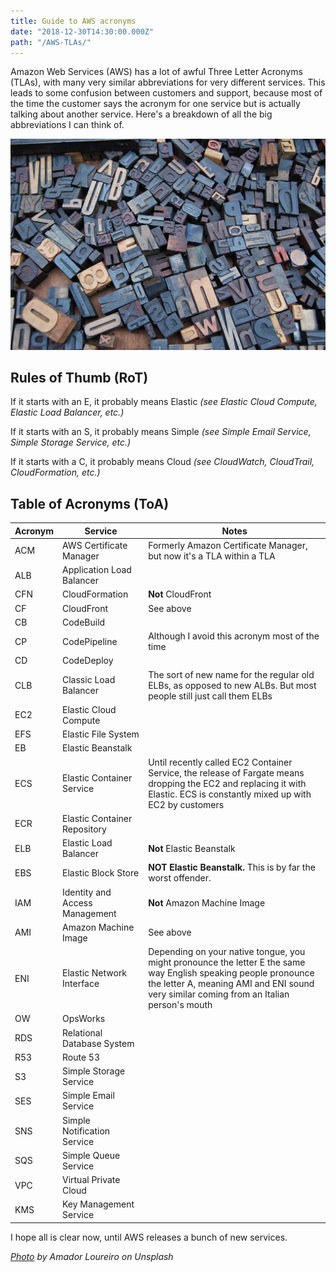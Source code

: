 ```yaml
---
title: Guide to AWS acronyms
date: "2018-12-30T14:30:00.000Z"
path: "/AWS-TLAs/"
---
```


Amazon Web Services (AWS) has a lot of awful Three Letter Acronyms (TLAs), with many very similar abbreviations for very different services. This leads to some confusion between customers and support, because most of the time the customer says the acronym for one service but is actually talking about another service. Here's a breakdown of all the big abbreviations I can think of.

![letters](letters.jpg "letters")

## Rules of Thumb (RoT)

If it starts with an E, it probably means Elastic *(see Elastic Cloud Compute, Elastic Load Balancer, etc.)*

If it starts with an S, it probably means Simple *(see Simple Email Service, Simple Storage Service, etc.)*

If it starts with a C, it probably means Cloud *(see CloudWatch, CloudTrail, CloudFormation, etc.)*

## Table of Acronyms (ToA)

| **Acronym** | **Service** | **Notes** |
| --------|---------|-------|
| ACM     | AWS Certificate Manager | Formerly Amazon Certificate Manager, but now it's a TLA within a TLA |
| ALB     | Application Load Balancer | |
| CFN     | CloudFormation | **Not** CloudFront |
| CF      | CloudFront | See above |
| CB      | CodeBuild | |
| CP      | CodePipeline | Although I avoid this acronym most of the time |
| CD      | CodeDeploy | |
| CLB     | Classic Load Balancer | The sort of new name for the regular old ELBs, as opposed to new ALBs. But most people still just call them ELBs |
| EC2     | Elastic Cloud Compute | |
| EFS     | Elastic File System | |
| EB      | Elastic Beanstalk | |
| ECS     | Elastic Container Service | Until recently called EC2 Container Service, the release of Fargate means dropping the EC2 and replacing it with Elastic. ECS is constantly mixed up with EC2 by customers |
| ECR     | Elastic Container Repository | |
| ELB     | Elastic Load Balancer | **Not** Elastic Beanstalk |
| EBS     | Elastic Block Store | **NOT Elastic Beanstalk.** This is by far the worst offender.|
| IAM     | Identity and Access Management | **Not** Amazon Machine Image |
| AMI     | Amazon Machine Image | See above |
| ENI     | Elastic Network Interface | Depending on your native tongue, you might pronounce the letter E the same way English speaking people pronounce the letter A, meaning AMI and ENI sound very similar coming from an Italian person's mouth |
| OW      | OpsWorks | |
| RDS     | Relational Database System | |
| R53     | Route 53 | |
| S3      | Simple Storage Service | |
| SES     | Simple Email Service | |
| SNS     | Simple Notification Service | |
| SQS     | Simple Queue Service | |
| VPC     | Virtual Private Cloud | |
| KMS     | Key Management Service | |

I hope all is clear now, until AWS releases a bunch of new services.

*[Photo](https://unsplash.com/photos/BVyNlchWqzs) by Amador Loureiro on Unsplash*
